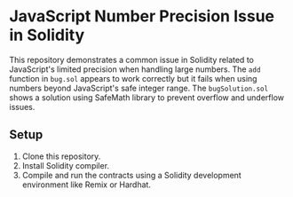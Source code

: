 # JavaScript Number Precision Issue in Solidity

This repository demonstrates a common issue in Solidity related to JavaScript's limited precision when handling large numbers. The `add` function in `bug.sol` appears to work correctly but it fails when using numbers beyond JavaScript's safe integer range. The `bugSolution.sol` shows a solution using SafeMath library to prevent overflow and underflow issues.

## Setup

1. Clone this repository.
2. Install Solidity compiler.
3. Compile and run the contracts using a Solidity development environment like Remix or Hardhat.